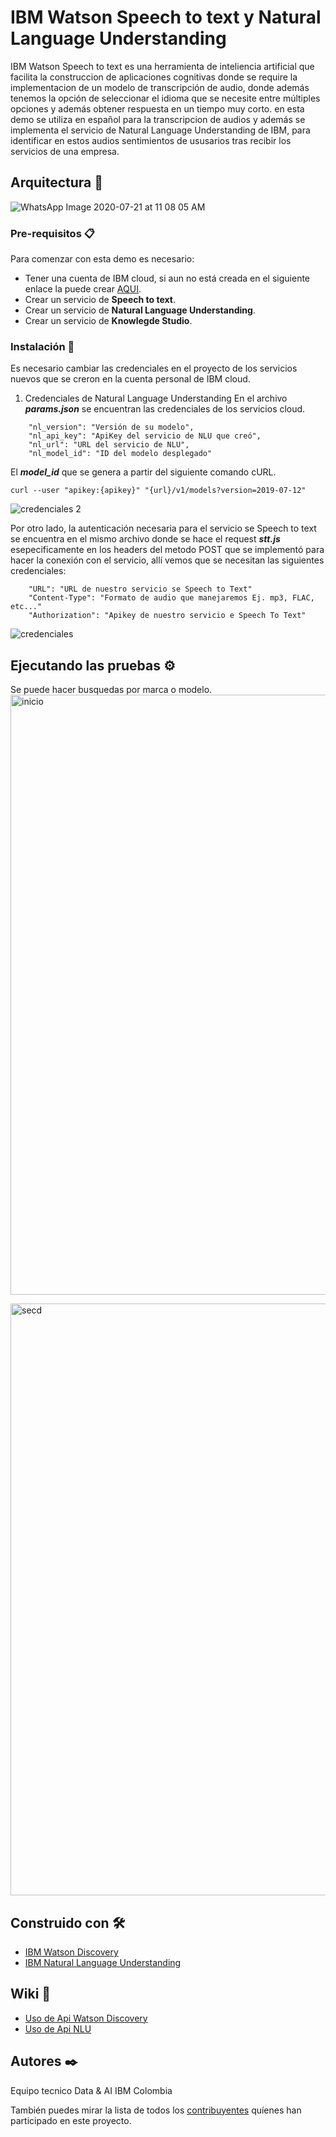 # IBM Watson Speech to text y Natural Language Understanding

IBM Watson Speech to text es una herramienta de inteliencia artificial que facilita la construccion de aplicaciones cognitivas donde se require la implementacion de un modelo de transcripción de audio, donde además tenemos la opción de seleccionar el idioma que se necesite entre múltiples opciones y además obtener respuesta en un tiempo muy corto. en esta demo se utiliza en español para la transcripcion de audios y además se implementa el servicio de Natural Language Understanding de IBM, para identificar en estos audios sentimientos de ususarios tras recibir los servicios de una empresa.


## Arquitectura 🚀
![WhatsApp Image 2020-07-21 at 11 08 05 AM](https://user-images.githubusercontent.com/46906169/88103650-e6f2dc80-cb66-11ea-9963-32ef5e304002.jpeg)

### Pre-requisitos 📋

Para comenzar con esta demo es necesario:
- Tener una cuenta de IBM cloud, si aun no está creada en el siguiente enlace la puede crear [AQUI](https://cloud.ibm.com/).
- Crear un servicio de **Speech to text**.
- Crear un servicio de **Natural Language Understanding**.
- Crear un servicio de **Knowlegde Studio**.

### Instalación 🔧

Es necesario cambiar las credenciales en el proyecto de los servicios nuevos que se creron en la cuenta personal de IBM cloud.
1. Credenciales de Natural Language Understanding
En el archivo ***params.json*** se encuentran las credenciales de los servicios cloud.

```   
    "nl_version": "Versión de su modelo",
    "nl_api_key": "ApiKey del servicio de NLU que creó",
    "nl_url": "URL del servicio de NLU",
    "nl_model_id": "ID del modelo desplegado"   
```
El ***model_id*** que se genera a partir del siguiente comando cURL.
```
curl --user "apikey:{apikey}" "{url}/v1/models?version=2019-07-12"
```


![credenciales 2](https://user-images.githubusercontent.com/46906169/88112977-7d7aca00-cb76-11ea-8eb8-8766ba15d04f.png)

Por otro lado, la autenticación necesaria para el servicio se Speech to text se encuentra en el mismo archivo donde se hace el request ***stt.js*** esepecificamente en los headers del metodo POST que se implementó para hacer la conexión con el servicio, allí vemos que se necesitan las siguientes credenciales:

```
    "URL": "URL de nuestro servicio se Speech to Text"
    "Content-Type": "Formato de audio que manejaremos Ej. mp3, FLAC, etc..."
    "Authorization": "Apikey de nuestro servicio e Speech To Text"
```
![credenciales](https://github.com/Felipe1012/speech-to-text-NLU/blob/master/sttimage.png)



## Ejecutando las pruebas ⚙️
Se puede hacer busquedas por marca o modelo.
<img width="960" alt="inicio" src="https://user-images.githubusercontent.com/46906169/88119307-ace50300-cb85-11ea-9e9b-5ac0a5041fc3.PNG">

<img width="947" alt="secd" src="https://user-images.githubusercontent.com/46906169/88119819-1e718100-cb87-11ea-96ca-ce1298d64697.PNG">


## Construido con 🛠️

* [IBM Watson Discovery](https://cloud.ibm.com/docs/discovery?topic=discovery-sources#connectwebcrawl) 
* [IBM Natural Language Understanding](https://www.ibm.com/co-es/cloud/watson-natural-language-understanding) 

## Wiki 📖
* [Uso de Api Watson Discovery](https://cloud.ibm.com/apidocs/discovery)
* [Uso de Api NLU](https://cloud.ibm.com/apidocs/natural-language-understanding)
## Autores ✒️

Equipo tecnico Data & AI IBM Colombia

También puedes mirar la lista de todos los [contribuyentes](https://github.com/your/project/contributors) quíenes han participado en este proyecto. 

